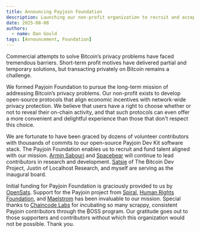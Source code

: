 ```yaml
---
title: Announcing Payjoin Foundation
description: Launching our non-profit organization to recruit and accept donations
date: 2025-08-08
authors:
  - name: Dan Gould
tags: [Announcement, Foundation]
---
```


Commercial attempts to solve Bitcoin’s privacy problems have faced tremendous barriers. Short-term profit motives have delivered partial and temporary solutions, but transacting privately on Bitcoin remains a challenge.

We formed Payjoin Foundation to pursue the long-term mission of addressing Bitcoin’s privacy problems. Our non-profit exists to develop open-source protocols that align economic incentives with network-wide privacy protection. We believe that users have a right to choose whether or not to reveal their on-chain activity, and that such protocols can even offer a more convenient and delightful experience than those that don't respect this choice.

We are fortunate to have been graced by dozens of volunteer contributors with thousands of commits to our open-source Payjoin Dev Kit software stack. The Payjoin Foundation enables us to recruit and fund talent aligned with our mission. [Armin Sabouri](https://github.com/arminsabouri) and [Spacebear](https://github.com/spacebear21) will continue to lead contributors in research and development. [Satsie](https://satsie.dev) of The Bitcoin Dev Project, Justin of Localhost Research, and myself are serving as the inaugural board.

Initial funding for Payjoin Foundation is graciously provided to us by [OpenSats](https://opensats.org/blog/elevent-wave-of-bitcoin-grants). Support for the Payjoin project from [Spiral](https://spiral.xyz), [Human Rights Foundation](https://hrf.org), and [Maelstrom](https://maelstrom.fund/bitcoin-grant-program) has been invaluable to our mission. Special thanks to [Chaincode Labs](https://learning.chaincode.com/) for incubating so many scrappy, consistent Payjoin contributors through the ₿OSS program. Our gratitude goes out to those supporters and contributors without which this organization would not be possible. Thank you.
